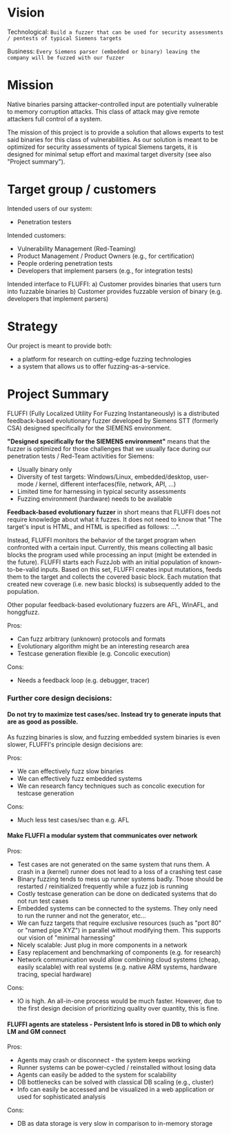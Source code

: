 <!---
Copyright 2017-2020 Siemens AG

Permission is hereby granted, free of charge, to any person obtaining a
copy of this software and associated documentation files (the
"Software"), to deal in the Software without restriction, including without
limitation the rights to use, copy, modify, merge, publish, distribute,
sublicense, and/or sell copies of the Software, and to permit persons to whom the
Software is furnished to do so, subject to the following conditions:

The above copyright notice and this permission notice shall be
included in all copies or substantial portions of the Software.

THE SOFTWARE IS PROVIDED "AS IS", WITHOUT WARRANTY OF ANY KIND, EXPRESS
OR IMPLIED, INCLUDING BUT NOT LIMITED TO THE WARRANTIES OF
MERCHANTABILITY, FITNESS FOR A PARTICULAR PURPOSE AND NONINFRINGEMENT. IN NO EVENT
SHALL THE AUTHORS OR COPYRIGHT HOLDERS BE LIABLE FOR ANY CLAIM, DAMAGES OR
OTHER LIABILITY, WHETHER IN AN ACTION OF CONTRACT, TORT OR OTHERWISE,
ARISING FROM, OUT OF OR IN CONNECTION WITH THE SOFTWARE OR THE USE OR OTHER
DEALINGS IN THE SOFTWARE.

Author(s): Thomas Riedmaier, Junes Najah
-->

# Vision
Technological: `Build a fuzzer that can be used for security assessments / pentests of typical Siemens targets`

Business: `Every Siemens parser (embedded or binary) leaving the company will be fuzzed with our fuzzer`

# Mission
Native binaries parsing attacker-controlled input are potentially vulnerable to memory corruption attacks. This class of attack may give remote attackers full control of a system.

The mission of this project is to provide a solution that allows experts to test said binaries for this class of vulnerabilities. As our solution is meant to be optimized for security assessments of typical Siemens targets, it is designed for minimal setup effort and maximal target diversity (see also "Project summary").

# Target group / customers
Intended users of our system: 
- Penetration testers

Intended customers:
- Vulnerability Management (Red-Teaming)
- Product Management / Product Owners (e.g., for certification)
- People ordering penetration tests
- Developers that implement parsers (e.g., for integration tests)

Intended interface to FLUFFI:
a) Customer provides binaries that users turn into fuzzable binaries
b) Customer provides fuzzable version of binary (e.g. developers that implement parsers)

# Strategy
Our project is meant to provide both:
- a platform for research on cutting-edge fuzzing technologies
- a system that allows us to offer fuzzing-as-a-service.


# Project Summary


FLUFFI (Fully Localized Utility For Fuzzing Instantaneously) is a distributed feedback-based evolutionary fuzzer developed by Siemens STT (formerly CSA) designed specifically for the SIEMENS environment.


**"Designed specifically for the SIEMENS environment"** means that the fuzzer is optimized for those challenges that we usually face during our penetration tests / Red-Team activities for Siemens:
- Usually binary only
- Diversity of test targets: Windows/Linux, embedded/desktop, user-mode / kernel, different interfaces(file, network, API, ...)
- Limited time for harnessing in typical security assessments
- Fuzzing environment (hardware) needs to be available

**Feedback-based evolutionary fuzzer** in short means that FLUFFI does not require knowledge about what it fuzzes. It does not need to know that "The target's input is HTML, and HTML is specified as follows: ...".

Instead, FLUFFI monitors the behavior of the target program when confronted with a certain input. Currently, this means collecting all basic blocks the program used while processing an input (might be extended in the future). FLUFFI starts each FuzzJob with an initial population of known-to-be-valid inputs. Based on this set, FLUFFI creates input mutations, feeds them to the target and collects the covered basic block. Each mutation that created new coverage (i.e. new basic blocks) is subsequently added to the population.

Other popular feedback-based evolutionary fuzzers are AFL, WinAFL, and honggfuzz.

Pros:
- Can fuzz arbitrary (unknown) protocols and formats
- Evolutionary algorithm might be an interesting research area
- Testcase generation flexible (e.g. Concolic execution)

Cons:
- Needs a feedback loop (e.g. debugger, tracer)

### Further core design decisions:

####  Do not try to maximize test cases/sec. Instead try to generate inputs that are as good as possible.

As fuzzing binaries is slow, and fuzzing embedded system binaries is even slower, FLUFFI's principle design decisions are:

Pros:
- We can effectively fuzz slow binaries
- We can effectively fuzz embedded systems
- We can research fancy techniques such as concolic execution for testcase generation

Cons:
- Much less test cases/sec than e.g. AFL


####  Make FLUFFI a modular system that communicates over network

Pros:
- Test cases are not generated on the same system that runs them. A crash in a (kernel) runner does not lead to a loss of a crashing test case
- Binary fuzzing tends to mess up runner systems badly. Those should be restarted / reinitialized frequently while a fuzz job is running
- Costly testcase generation can be done on dedicated systems that do not run test cases 
- Embedded systems can be connected to the systems. They only need to run the runner and not the generator, etc...
- We can fuzz targets that require exclusive resources (such as "port 80" or "named pipe XYZ") in parallel without modifying them. This supports our vision of "minimal harnessing"
- Nicely scalable: Just plug in more components in a network
- Easy replacement and benchmarking of components (e.g. for research)
- Network communication would allow combining cloud systems (cheap, easily scalable) with real 
   systems (e.g. native ARM systems, hardware tracing, special hardware)

Cons:
- IO is high. An all-in-one process would be much faster. However, due to the first design decision of prioritizing quality over quantity, this is fine.


####  FLUFFI agents are stateless - Persistent Info is stored in DB to which only LM and GM connect

Pros:
- Agents may crash or disconnect - the system keeps working
- Runner systems can be power-cycled / reinstalled without losing data
- Agents can easily be added to the system for scalability
- DB bottlenecks can be solved with classical DB scaling (e.g., cluster)
- Info can easily be accessed and be visualized in a web application or used for sophisticated analysis

Cons:
- DB as data storage is very slow in comparison to in-memory storage


